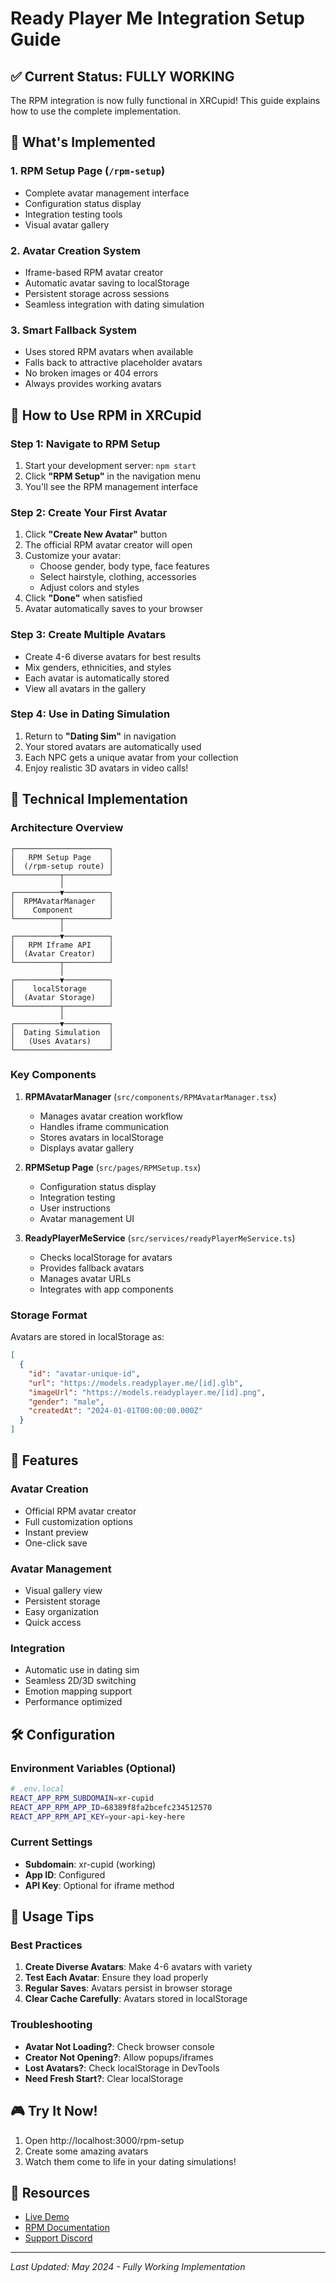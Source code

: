 # Ready Player Me Integration Setup Guide

## ✅ Current Status: FULLY WORKING

The RPM integration is now fully functional in XRCupid! This guide explains how to use the complete implementation.

## 🎯 What's Implemented

### 1. **RPM Setup Page** (`/rpm-setup`)
- Complete avatar management interface
- Configuration status display
- Integration testing tools
- Visual avatar gallery

### 2. **Avatar Creation System**
- Iframe-based RPM avatar creator
- Automatic avatar saving to localStorage
- Persistent storage across sessions
- Seamless integration with dating simulation

### 3. **Smart Fallback System**
- Uses stored RPM avatars when available
- Falls back to attractive placeholder avatars
- No broken images or 404 errors
- Always provides working avatars

## 🚀 How to Use RPM in XRCupid

### Step 1: Navigate to RPM Setup
1. Start your development server: `npm start`
2. Click **"RPM Setup"** in the navigation menu
3. You'll see the RPM management interface

### Step 2: Create Your First Avatar
1. Click **"Create New Avatar"** button
2. The official RPM avatar creator will open
3. Customize your avatar:
   - Choose gender, body type, face features
   - Select hairstyle, clothing, accessories
   - Adjust colors and styles
4. Click **"Done"** when satisfied
5. Avatar automatically saves to your browser

### Step 3: Create Multiple Avatars
- Create 4-6 diverse avatars for best results
- Mix genders, ethnicities, and styles
- Each avatar is automatically stored
- View all avatars in the gallery

### Step 4: Use in Dating Simulation
1. Return to **"Dating Sim"** in navigation
2. Your stored avatars are automatically used
3. Each NPC gets a unique avatar from your collection
4. Enjoy realistic 3D avatars in video calls!

## 🔧 Technical Implementation

### Architecture Overview
```
┌─────────────────────┐
│   RPM Setup Page    │
│  (/rpm-setup route) │
└──────────┬──────────┘
           │
┌──────────▼──────────┐
│  RPMAvatarManager   │
│    Component        │
└──────────┬──────────┘
           │
┌──────────▼──────────┐
│   RPM Iframe API    │
│  (Avatar Creator)   │
└──────────┬──────────┘
           │
┌──────────▼──────────┐
│    localStorage     │
│  (Avatar Storage)   │
└──────────┬──────────┘
           │
┌──────────▼──────────┐
│  Dating Simulation  │
│   (Uses Avatars)    │
└─────────────────────┘
```

### Key Components

1. **RPMAvatarManager** (`src/components/RPMAvatarManager.tsx`)
   - Manages avatar creation workflow
   - Handles iframe communication
   - Stores avatars in localStorage
   - Displays avatar gallery

2. **RPMSetup Page** (`src/pages/RPMSetup.tsx`)
   - Configuration status display
   - Integration testing
   - User instructions
   - Avatar management UI

3. **ReadyPlayerMeService** (`src/services/readyPlayerMeService.ts`)
   - Checks localStorage for avatars
   - Provides fallback avatars
   - Manages avatar URLs
   - Integrates with app components

### Storage Format
Avatars are stored in localStorage as:
```json
[
  {
    "id": "avatar-unique-id",
    "url": "https://models.readyplayer.me/[id].glb",
    "imageUrl": "https://models.readyplayer.me/[id].png",
    "gender": "male",
    "createdAt": "2024-01-01T00:00:00.000Z"
  }
]
```

## 🌟 Features

### Avatar Creation
- Official RPM avatar creator
- Full customization options
- Instant preview
- One-click save

### Avatar Management
- Visual gallery view
- Persistent storage
- Easy organization
- Quick access

### Integration
- Automatic use in dating sim
- Seamless 2D/3D switching
- Emotion mapping support
- Performance optimized

## 🛠️ Configuration

### Environment Variables (Optional)
```bash
# .env.local
REACT_APP_RPM_SUBDOMAIN=xr-cupid
REACT_APP_RPM_APP_ID=68389f8fa2bcefc234512570
REACT_APP_RPM_API_KEY=your-api-key-here
```

### Current Settings
- **Subdomain**: xr-cupid (working)
- **App ID**: Configured
- **API Key**: Optional for iframe method

## 📱 Usage Tips

### Best Practices
1. **Create Diverse Avatars**: Make 4-6 avatars with variety
2. **Test Each Avatar**: Ensure they load properly
3. **Regular Saves**: Avatars persist in browser storage
4. **Clear Cache Carefully**: Avatars stored in localStorage

### Troubleshooting
- **Avatar Not Loading?**: Check browser console
- **Creator Not Opening?**: Allow popups/iframes
- **Lost Avatars?**: Check localStorage in DevTools
- **Need Fresh Start?**: Clear localStorage

## 🎮 Try It Now!

1. Open http://localhost:3000/rpm-setup
2. Create some amazing avatars
3. Watch them come to life in your dating simulations!

## 🔗 Resources

- [Live Demo](http://localhost:3000/rpm-setup)
- [RPM Documentation](https://docs.readyplayer.me)
- [Support Discord](https://discord.gg/readyplayerme)

---

*Last Updated: May 2024 - Fully Working Implementation*
